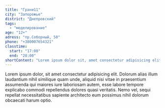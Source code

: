 ```yaml
---
title: "Грани11"
city: "Запорожье"
district: "Днепровский"
tags:
  - "моделирование"
age: "12+"
adress: "пр.Соборный, 50"
phone: "+380007654321"
classtime:
  start: "17:00"
  end: "28:00"
shortContent: "Lorem ipsum dolor sit, amet consectetur adipisicing elit."
---
```


Lorem ipsum dolor, sit amet consectetur adipisicing elit. Dolorum alias illum laudantium nihil similique quam unde, aliquid nisi vitae in praesentium assumenda qui maiores iure laboriosam autem, esse labore tempore explicabo commodi repellendus dolores quasi veritatis. Nemo vel, sequi repellat necessitatibus sapiente architecto eum possimus nihil dolorum obcaecati harum optio.
